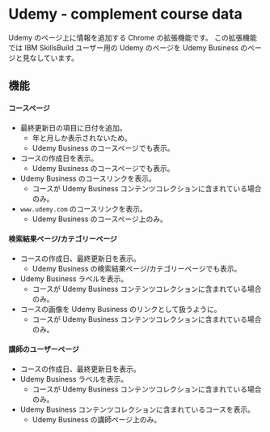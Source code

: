 # Udemy - complement course data

Udemy のページ上に情報を追加する Chrome の拡張機能です。
この拡張機能では IBM SkillsBuild ユーザー用の Udemy のページを Udemy Business のページと見なしています。

## 機能

#### コースページ

-   最終更新日の項目に日付を追加。
    -   年と月しか表示されないため。
    -   Udemy Business のコースページでも表示。
-   コースの作成日を表示。
    -   Udemy Business のコースページでも表示。
-   Udemy Business のコースリンクを表示。
    -   コースが Udemy Business コンテンツコレクションに含まれている場合のみ。
-   `www.udemy.com` のコースリンクを表示。
    -   Udemy Business のコースページ上のみ。

#### 検索結果ページ/カテゴリーページ

-   コースの作成日、最終更新日を表示。
    -   Udemy Business の検索結果ページ/カテゴリーページでも表示。
-   Udemy Business ラベルを表示。
    -   コースが Udemy Business コンテンツコレクションに含まれている場合のみ。
-   コースの画像を Udemy Business のリンクとして扱うように。
    -   コースが Udemy Business コンテンツコレクションに含まれている場合のみ。

#### 講師のユーザーページ

-   コースの作成日、最終更新日を表示。
-   Udemy Business ラベルを表示。
    -   コースが Udemy Business コンテンツコレクションに含まれている場合のみ。
-   Udemy Business コンテンツコレクションに含まれているコースを表示。
    -   Udemy Business の講師ページ上のみ。

